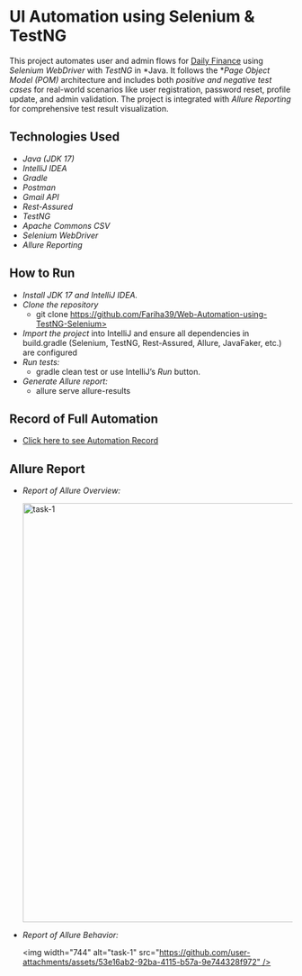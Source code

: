 # UI Automation using Selenium & TestNG

This project automates user and admin flows for [Daily Finance](https://dailyfinance.roadtocareer.net/) using *Selenium WebDriver* with *TestNG* in *Java. It follows the **Page Object Model (POM)* architecture and includes both *positive and negative test cases* for real-world scenarios like user registration, password reset, profile update, and admin validation. The project is integrated with *Allure Reporting* for comprehensive test result visualization.

## Technologies Used

- *Java (JDK 17)*
- *IntelliJ IDEA*
- *Gradle*
- *Postman*
- *Gmail API*
- *Rest-Assured*
- *TestNG*
- *Apache Commons CSV*
- *Selenium WebDriver*
- *Allure Reporting*


## How to Run

- *Install JDK 17 and IntelliJ IDEA.*   
- *Clone the repository*  
   - git clone https://github.com/Fariha39/Web-Automation-using-TestNG-Selenium>
- *Import the project* into IntelliJ and ensure all dependencies in build.gradle (Selenium, TestNG, Rest-Assured, Allure, JavaFaker, etc.) are configured
- *Run tests:*  
   - gradle clean test or use IntelliJ’s *Run* button. 
- *Generate Allure report:*
   - allure serve allure-results 
  

## Record of Full Automation 

   - [Click here to see Automation Record](https://drive.google.com/file/d/1fJFNPwc5TP2WyaNcaIDztTx4xT7iTZ3O/view?usp=drive_link)

## Allure Report 
- *Report of Allure Overview:*

  <img width="744" alt="task-1" src="https://github.com/user-attachments/assets/80a0f7ae-a1a2-45b5-808b-83edeccece1c" />
  

- *Report of Allure Behavior:*

  <img width="744" alt="task-1" src="https://github.com/user-attachments/assets/53e16ab2-92ba-4115-b57a-9e744328f972" />
